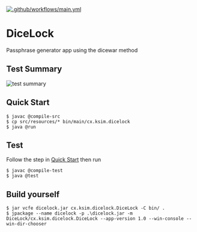 [![.github/workflows/main.yml](https://github.com/Akimcx/DiceLock/actions/workflows/main.yml/badge.svg?event=pull_request)](https://github.com/Akimcx/DiceLock/actions/workflows/main.yml)
# DiceLock

Passphrase generator app using the dicewar method

## Test Summary
![test summary](https://camo.githubusercontent.com/810325957d5e9ea86aad9fb226caeb558eb21781bb64979ac8f0f2c8694f9043/68747470733a2f2f7376672e746573742d73756d6d6172792e636f6d2f64617368626f6172642e7376673f703d3326663d3026733d30)

## Quick Start

```console
$ javac @compile-src
$ cp src/resources/* bin/main/cx.ksim.dicelock
$ java @run
```

## Test
Follow the step in [Quick Start](#quick-start) then run
```console
$ javac @compile-test
$ java @test
```

## Build yourself

```console
$ jar vcfe dicelock.jar cx.ksim.dicelock.DiceLock -C bin/ .
$ jpackage --name dicelock -p .\dicelock.jar -m DiceLock/cx.ksim.dicelock.DiceLock --app-version 1.0 --win-console --win-dir-chooser
```
